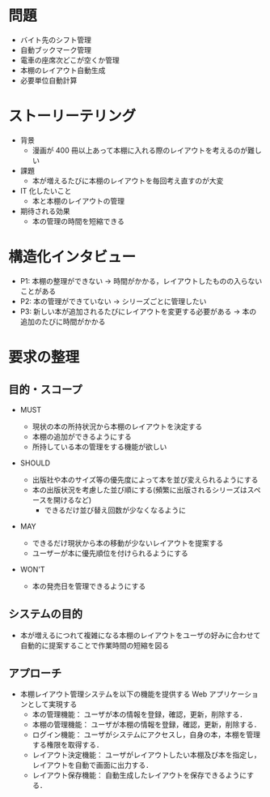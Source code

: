 # 問題

- バイト先のシフト管理
- 自動ブックマーク管理
- 電車の座席次どこが空くか管理
- 本棚のレイアウト自動生成
- 必要単位自動計算

# ストーリーテリング

- 背景
  - 漫画が 400 冊以上あって本棚に入れる際のレイアウトを考えるのが難しい
- 課題
  - 本が増えるたびに本棚のレイアウトを毎回考え直すのが大変
- IT 化したいこと
  - 本と本棚のレイアウトの管理
- 期待される効果
  - 本の管理の時間を短縮できる

# 構造化インタビュー

- P1: 本棚の整理ができない -> 時間がかかる，レイアウトしたものの入らないことがある
- P2: 本の管理ができていない -> シリーズごとに管理したい
- P3: 新しい本が追加されるたびにレイアウトを変更する必要がある -> 本の追加のたびに時間がかかる

# 要求の整理

## 目的・スコープ

- MUST
  - 現状の本の所持状況から本棚のレイアウトを決定する
  - 本棚の追加ができるようにする
  - 所持している本の管理をする機能が欲しい
- SHOULD

  - 出版社や本のサイズ等の優先度によって本を並び変えられるようにする
  - 本の出版状況を考慮した並び順にする(頻繁に出版されるシリーズはスペースを開けるなど)
    - できるだけ並び替え回数が少なくなるように

- MAY
  - できるだけ現状から本の移動が少ないレイアウトを提案する
  - ユーザーが本に優先順位を付けられるようにする
- WON'T

  - 本の発売日を管理できるようにする

## システムの目的

- 本が増えるにつれて複雑になる本棚のレイアウトをユーザの好みに合わせて自動的に提案することで作業時間の短縮を図る

## アプローチ

- 本棚レイアウト管理システムを以下の機能を提供する Web アプリケーションとして実現する
  - 本の管理機能： ユーザが本の情報を登録，確認，更新，削除する．
  - 本棚の管理機能： ユーザが本棚の情報を登録，確認，更新，削除する．
  - ログイン機能： ユーザがシステムにアクセスし，自身の本，本棚を管理する権限を取得する．
  - レイアウト決定機能： ユーザがレイアウトしたい本棚及び本を指定し，レイアウトを自動で画面に出力する．
  - レイアウト保存機能： 自動生成したレイアウトを保存できるようにする．
